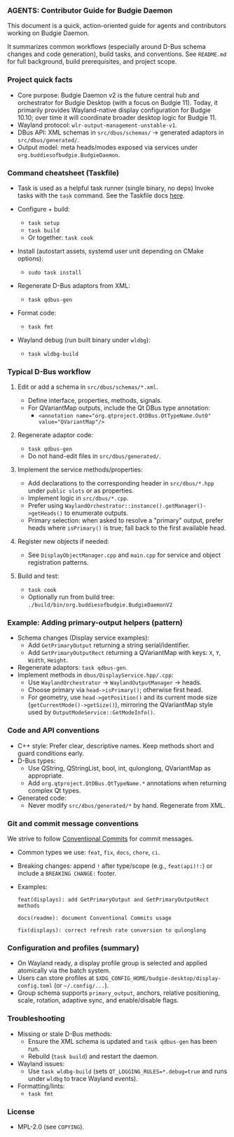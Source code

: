 ### AGENTS: Contributor Guide for Budgie Daemon

This document is a quick, action-oriented guide for agents and contributors working on Budgie Daemon.

It summarizes common workflows (especially around D-Bus schema changes and code generation), build tasks, and conventions. See `README.md` for full background, build prerequisites, and project scope.

### Project quick facts

- Core purpose: Budgie Daemon v2 is the future central hub and orchestrator for Budgie Desktop (with a focus on Budgie 11). Today, it primarily provides Wayland-native display configuration for Budgie 10.10; over time it will coordinate broader desktop logic for Budgie 11.
- Wayland protocol: `wlr-output-management-unstable-v1`.
- DBus API: XML schemas in `src/dbus/schemas/` → generated adaptors in `src/dbus/generated/`.
- Output model: meta heads/modes exposed via services under `org.buddiesofbudgie.BudgieDaemon`.

### Command cheatsheet (Taskfile)

- Task is used as a helpful task runner (single binary, no deps) Invoke tasks with the `task` command. See the Taskfile docs [here](https://taskfile.dev/).

- Configure + build:
  - `task setup`
  - `task build`
  - Or together: `task cook`
- Install (autostart assets, systemd user unit depending on CMake options):
  - `sudo task install`
- Regenerate D-Bus adaptors from XML:
  - `task qdbus-gen`
- Format code:
  - `task fmt`
- Wayland debug (run built binary under `wldbg`):
  - `task wldbg-build`

### Typical D-Bus workflow

1) Edit or add a schema in `src/dbus/schemas/*.xml`.
   - Define interface, properties, methods, signals.
   - For QVariantMap outputs, include the Qt DBus type annotation:
     - `<annotation name="org.qtproject.QtDBus.QtTypeName.Out0" value="QVariantMap"/>`

2) Regenerate adaptor code:
   - `task qdbus-gen`
   - Do not hand-edit files in `src/dbus/generated/`.

3) Implement the service methods/properties:
   - Add declarations to the corresponding header in `src/dbus/*.hpp` under `public slots` or as properties.
   - Implement logic in `src/dbus/*.cpp`.
   - Prefer using `WaylandOrchestrator::instance().getManager()->getHeads()` to enumerate outputs.
   - Primary selection: when asked to resolve a "primary" output, prefer heads where `isPrimary()` is true; fall back to the first available head.

4) Register new objects if needed:
   - See `DisplayObjectManager.cpp` and `main.cpp` for service and object registration patterns.

5) Build and test:
   - `task cook`
   - Optionally run from build tree: `./build/bin/org.buddiesofbudgie.BudgieDaemonV2`

### Example: Adding primary-output helpers (pattern)

- Schema changes (Display service examples):
  - Add `GetPrimaryOutput` returning a string serial/identifier.
  - Add `GetPrimaryOutputRect` returning a QVariantMap with keys: `X`, `Y`, `Width`, `Height`.
- Regenerate adaptors: `task qdbus-gen`.
- Implement methods in `dbus/DisplayService.hpp/.cpp`:
  - Use `WaylandOrchestrator` → `WaylandOutputManager` → heads.
  - Choose primary via `head->isPrimary()`; otherwise first head.
  - For geometry, use `head->getPosition()` and its current mode size (`getCurrentMode()->getSize()`), mirroring the QVariantMap style used by `OutputModeService::GetModeInfo()`.

### Code and API conventions

- C++ style: Prefer clear, descriptive names. Keep methods short and guard conditions early.
- D-Bus types:
  - Use QString, QStringList, bool, int, qulonglong, QVariantMap as appropriate.
  - Add `org.qtproject.QtDBus.QtTypeName.*` annotations when returning complex Qt types.
- Generated code:
  - Never modify `src/dbus/generated/*` by hand. Regenerate from XML.

### Git and commit message conventions

We strive to follow [Conventional Commits](https://www.conventionalcommits.org/en/v1.0.0/) for commit messages.

- Common types we use: `feat`, `fix`, `docs`, `chore`, `ci`.
- Breaking changes: append `!` after type/scope (e.g., `feat(api)!:`) or include a `BREAKING CHANGE:` footer.
- Examples:

  ```
  feat(displays): add GetPrimaryOutput and GetPrimaryOutputRect methods

  docs(readme): document Conventional Commits usage

  fix(displays): correct refresh rate conversion to qulonglong
  ```
### Configuration and profiles (summary)

- On Wayland ready, a display profile group is selected and applied atomically via the batch system.
- Users can store profiles at `$XDG_CONFIG_HOME/budgie-desktop/display-config.toml` (or `~/.config/...`).
- Group schema supports `primary_output`, anchors, relative positioning, scale, rotation, adaptive sync, and enable/disable flags.

### Troubleshooting

- Missing or stale D-Bus methods:
  - Ensure the XML schema is updated and `task qdbus-gen` has been run.
  - Rebuild (`task build`) and restart the daemon.
- Wayland issues:
  - Use `task wldbg-build` (sets `QT_LOGGING_RULES=*.debug=true` and runs under `wldbg` to trace Wayland events).
- Formatting/lints:
  - `task fmt`

### License

- MPL-2.0 (see `COPYING`).


